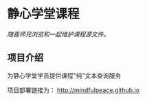 # 静心学堂课程

_随喜师兄浏览和一起维护课程源文件。_

## 项目介绍

为静心学堂学员提供课程"纯"文本查询服务

项目部署链接为： http://mindfulpeace.github.io

